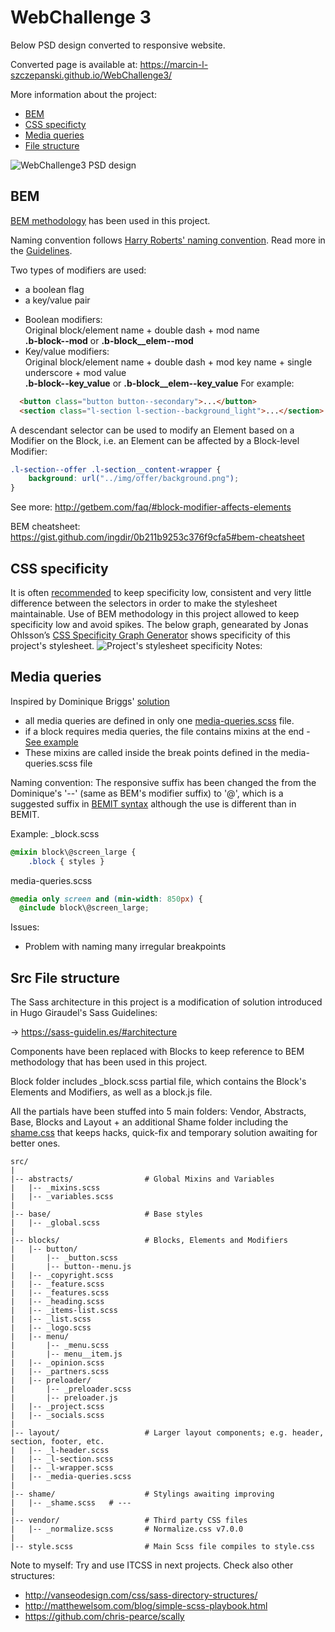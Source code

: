 # WebChallenge 3

Below PSD design converted to responsive website.

Converted page is available at: https://marcin-l-szczepanski.github.io/WebChallenge3/

More information about the project:
* [BEM](#bem)
* [CSS specificty](#css-specificity)
* [Media queries](#media-queries)
* [File structure](#file-structure)


![WebChallenge3 PSD design](https://github.com/Marcin-L-Szczepanski/WebChallenge3/blob/master/resources/3.jpg)

## BEM

[BEM methodology](https://en.bem.info) has been used in this project.

Naming convention follows [Harry Roberts' naming convention](https://en.bem.info/toolbox/sdk/bem-naming/#harry-roberts-naming-convention).
Read more in the [Guidelines](https://cssguidelin.es/#bem-like-naming).

Two types of modifiers are used:
 - a boolean flag
 - a key/value pair
 
  * Boolean modifiers:<br>
    Original block/element name + double dash + mod name<br>
    **.b-block--mod** or **.b-block__elem--mod**
  * Key/value modifiers:<br>
    Original block/element name + double dash + mod key name + single underscore + mod value<br>
    **.b-block--key_value** or **.b-block__elem--key_value**
For example:
```html
  <button class="button button--secondary">...</button>
  <section class="l-section l-section--background_light">...</section>
```

A descendant selector can be used to modify an Element based on a Modifier on the Block, i.e.
an Element can be affected by a Block-level Modifier:
```css
.l-section--offer .l-section__content-wrapper {
    background: url("../img/offer/background.png");
}
```
See more: http://getbem.com/faq/#block-modifier-affects-elements

BEM cheatsheet: https://gist.github.com/ingdir/0b211b9253c376f9cfa5#bem-cheatsheet

## CSS specificity

It is often [recommended](https://csswizardry.com/2014/10/the-specificity-graph/) to keep specificity low, consistent and very little difference between the selectors in order to make the stylesheet maintainable.
Use of BEM methodology in this project allowed to keep specificity low and avoid spikes.
The below graph, genearated by Jonas Ohlsson’s [CSS Specificity Graph Generator](https://jonassebastianohlsson.com/specificity-graph/) shows specificity of this project's stylesheet.
![Project's stylesheet specificity](https://github.com/Marcin-L-Szczepanski/WebChallenge3/blob/master/resources/specificity.png)
Notes: 

## Media queries
Inspired by Dominique Briggs' [solution](https://medium.com/front-end-developers/the-solution-to-media-queries-in-sass-5493ebe16844)

- all media queries are defined in only one [media-queries.scss](/src/layout/_media-queries.scss) file.
- if a block requires media queries, the file contains mixins at the end - [See example](https://github.com/Marcin-L-Szczepanski/WebChallenge3/blob/4fae64fdc17e7642bb09bd768c4aabda160cfb3f/src/layout/l-wrapper/_l-wrapper.scss#L51)
- These mixins are called inside the break points defined in the media-queries.scss file

Naming convention:
The responsive suffix has been changed the from the Dominique's '--' (same as BEM's modifier suffix) to '@', which is a suggested suffix in [BEMIT syntax](https://csswizardry.com/2015/08/bemit-taking-the-bem-naming-convention-a-step-further/) although the use is different than in BEMIT.

Example: 
_block.scss
```css
@mixin block\@screen_large {
    .block { styles }
```
media-queries.scss
```css
@media only screen and (min-width: 850px) {
  @include block\@screen_large;
```

Issues: 
- Problem with naming many irregular breakpoints



## Src File structure

The Sass architecture in this project is a modification of solution introduced in Hugo Giraudel's Sass Guidelines:

-> https://sass-guidelin.es/#architecture

Components have been replaced with Blocks to keep reference to BEM methodology that has been used in this project.

Block folder includes _block.scss partial file, which contains the Block's Elements and Modifiers, as well as a block.js file.

All the partials have been stuffed into 5 main folders: Vendor, Abstracts, Base, Blocks and Layout + an additional Shame folder including the [shame.css](https://csswizardry.com/2013/04/shame-css/) that keeps hacks, quick-fix and temporary solution awaiting for better ones.


```
src/
|
|-- abstracts/                # Global Mixins and Variables
|   |-- _mixins.scss
|   |-- _variables.scss
|
|-- base/                     # Base styles
|   |-- _global.scss
|
|-- blocks/                   # Blocks, Elements and Modifiers
|   |-- button/
|       |-- _button.scss
|       |-- button--menu.js
|   |-- _copyright.scss
|   |-- _feature.scss
|   |-- _features.scss
|   |-- _heading.scss
|   |-- _items-list.scss
|   |-- _list.scss
|   |-- _logo.scss
|   |-- menu/
|       |-- _menu.scss
|       |-- menu__item.js
|   |-- _opinion.scss
|   |-- _partners.scss
|   |-- preloader/
|       |-- _preloader.scss
|       |-- preloader.js
|   |-- _project.scss
|   |-- _socials.scss
|
|-- layout/                   # Larger layout components; e.g. header, section, footer, etc.
|   |-- _l-header.scss
|   |-- _l-section.scss
|   |-- _l-wrapper.scss
|   |-- _media-queries.scss
|
|-- shame/                    # Stylings awaiting improving
|   |-- _shame.scss   # ---
|
|-- vendor/                   # Third party CSS files
|   |-- _normalize.scss       # Normalize.css v7.0.0
|
|-- style.scss                # Main Scss file compiles to style.css

```

Note to myself: Try and use ITCSS in next projects.
Check also other structures: 
- http://vanseodesign.com/css/sass-directory-structures/
- http://matthewelsom.com/blog/simple-scss-playbook.html
- https://github.com/chris-pearce/scally